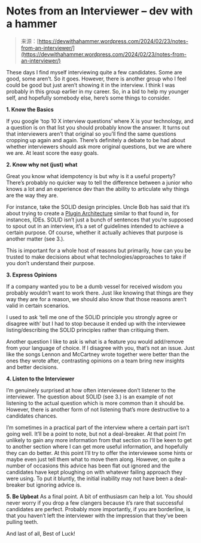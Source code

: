 <!--yml
category: 未分类
date: 2024-05-29 13:20:51
-->

# Notes from an Interviewer – dev with a hammer

> 来源：[https://devwithahammer.wordpress.com/2024/02/23/notes-from-an-interviewer/](https://devwithahammer.wordpress.com/2024/02/23/notes-from-an-interviewer/)

These days I find myself interviewing quite a few candidates. Some are good, some aren’t. So it goes. However, there is another group who I feel could be good but just aren’t showing it in the interview. I think I was probably in this group earlier in my career. So, in a bid to help my younger self, and hopefully somebody else, here’s some things to consider.

**1\. Know the Basics**

If you google ‘top 10 X interview questions’ where X is your technology, and a question is on that list you should probably know the answer. It turns out that interviewers aren’t that original so you’ll find the same questions cropping up again and again. There’s definitely a debate to be had about whether interviewers should ask more original questions, but we are where we are. At least score the easy goals.

**2\. Know why not (just) what**

Great you know what idempotency is but why is it a useful property? There’s probably no quicker way to tell the difference between a junior who knows a lot and an experience dev than the ability to articulate why things are the way they are.

For instance, take the SOLID design principles. Uncle Bob has said that it’s about trying to create a [Plugin Architecture](https://blog.cleancoder.com/uncle-bob/2014/05/12/TheOpenClosedPrinciple.html) similar to that found in, for instances, IDEs. SOLID isn’t just a bunch of sentences that you’re supposed to spout out in an interview, it’s a set of guidelines intended to achieve a certain purpose. Of course, whether it actually achieves that purpose is another matter (see 3.).

This is important for a whole host of reasons but primarily, how can you be trusted to make decisions about what technologies/approaches to take if you don’t understand their purpose.

**3\. Express Opinions**

If a company wanted you to be a dumb vessel for received wisdom you probably wouldn’t want to work there. Just like knowing that things are they way they are for a reason, we should also know that those reasons aren’t valid in certain scenarios.

I used to ask ‘tell me one of the SOLID principle you strongly agree or disagree with’ but I had to stop because it ended up with the interviewee listing/describing the SOLID principles rather than critiquing them.

Another question I like to ask is what is a feature you would add/remove from your language of choice. If I disagree with you, that’s not an issue. Just like the songs Lennon and McCartney wrote together were better than the ones they wrote after, contrasting opinions on a team bring new insights and better decisions.

**4\. Listen to the Interviewer**

I’m genuinely surprised at how often interviewee don’t listener to the interviewer. The question about SOLID (see 3.) is an example of not listening to the actual question which is more common than it should be. However, there is another form of not listening that’s more destructive to a candidates chances.

I’m sometimes in a practical part of the interview where a certain part isn’t going well. It’ll be a point to note, but not a deal-breaker. At that point I’m unlikely to gain any more information from that section so I’ll be keen to get to another section where I can get more useful information, and hopefully they can do better. At this point I’ll try to offer the interviewee some hints or maybe even just tell them what to move them along. However, on quite a number of occasions this advice has been flat out ignored and the candidates have kept ploughing on with whatever failing approach they were using. To put it bluntly, the initial inability may not have been a deal-breaker but ignoring advice is.

**5\. Be Upbeat** 
As a final point. A bit of enthusiasm can help a lot. You should never worry if you drop a few clangers because it’s rare that successful candidates are perfect. Probably more importantly, if you are borderline, is that you haven’t left the interviewer with the impression that they’ve been pulling teeth.

And last of all, Best of Luck!